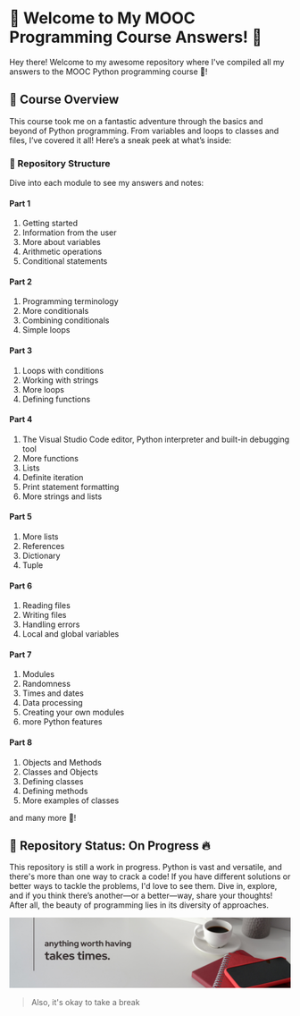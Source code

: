 # 🎉 Welcome to My MOOC Programming Course Answers! 🎉

Hey there! Welcome to my awesome repository where I've compiled all my answers to the MOOC Python programming course 🐍!

## 🚀 Course Overview
This course took me on a fantastic adventure through the basics and beyond of Python programming. From variables and loops to classes and files, I’ve covered it all! Here’s a sneak peek at what’s inside:
### 📂 Repository Structure
Dive into each module to see my answers and notes:
#### Part 1
1. Getting started
2. Information from the user
3. More about variables
4. Arithmetic operations
5. Conditional statements

#### Part 2
1. Programming terminology
2. More conditionals
3. Combining conditionals
4. Simple loops

#### Part 3
1. Loops with conditions
2. Working with strings
3. More loops
4. Defining functions

#### Part 4
1. The Visual Studio Code editor, Python interpreter and built-in debugging tool
2. More functions
3. Lists
4. Definite iteration
5. Print statement formatting
6. More strings and lists

#### Part 5
1. More lists
2. References
3. Dictionary
4. Tuple

#### Part 6
1. Reading files
2. Writing files
3. Handling errors
4. Local and global variables

#### Part 7
1. Modules
2. Randomness
3. Times and dates
4. Data processing
5. Creating your own modules
6. more Python features

#### Part 8
1. Objects and Methods
2. Classes and Objects
3. Defining classes
4. Defining methods
5. More examples of classes

and many more 🧠!

## 🌟 Repository Status: On Progress 🔥
This repository is still a work in progress. Python is vast and versatile, and there's more than one way to crack a code! If you have different solutions or better ways to tackle the problems, I'd love to see them. Dive in, explore, and if you think there’s another—or a better—way, share your thoughts! After all, the beauty of programming lies in its diversity of approaches.

![](https://github.com/ameliacitradewi/ameliacitradewi/blob/main/Quotes.png)
> Also, it's okay to take a break